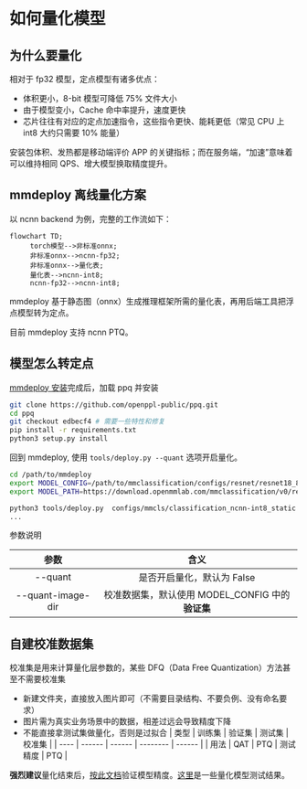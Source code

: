 # 如何量化模型

## 为什么要量化

相对于 fp32 模型，定点模型有诸多优点：

- 体积更小，8-bit 模型可降低 75% 文件大小
- 由于模型变小，Cache 命中率提升，速度更快
- 芯片往往有对应的定点加速指令，这些指令更快、能耗更低（常见 CPU 上 int8 大约只需要 10% 能量）

安装包体积、发热都是移动端评价 APP 的关键指标；而在服务端，“加速”意味着可以维持相同 QPS、增大模型换取精度提升。

## mmdeploy 离线量化方案

以 ncnn backend 为例，完整的工作流如下：

```{mermaid}
flowchart TD;
     torch模型-->非标准onnx;
     非标准onnx-->ncnn-fp32;
     非标准onnx-->量化表;
     量化表-->ncnn-int8;
     ncnn-fp32-->ncnn-int8;
```

mmdeploy 基于静态图（onnx）生成推理框架所需的量化表，再用后端工具把浮点模型转为定点。

目前 mmdeploy 支持 ncnn PTQ。

## 模型怎么转定点

[mmdeploy 安装](../01-how-to-build/build_from_source.md)完成后，加载 ppq 并安装

```bash
git clone https://github.com/openppl-public/ppq.git
cd ppq
git checkout edbecf4 # 需要一些特性和修复
pip install -r requirements.txt
python3 setup.py install
```

回到 mmdeploy, 使用 `tools/deploy.py --quant` 选项开启量化。

```bash
cd /path/to/mmdeploy
export MODEL_CONFIG=/path/to/mmclassification/configs/resnet/resnet18_8xb16_cifar10.py
export MODEL_PATH=https://download.openmmlab.com/mmclassification/v0/resnet/resnet18_b16x8_cifar10_20210528-bd6371c8.pth

python3 tools/deploy.py  configs/mmcls/classification_ncnn-int8_static.py  ${MODEL_CONFIG}  ${MODEL_PATH}   /path/to/self-test.png   --work-dir work_dir --device cpu --quant --quant-image-dir /path/to/images
...
```

参数说明

|       参数        |                       含义                       |
| :---------------: | :----------------------------------------------: |
|      --quant      |            是否开启量化，默认为 False            |
| --quant-image-dir | 校准数据集，默认使用 MODEL_CONFIG 中的**验证集** |

## 自建校准数据集

校准集是用来计算量化层参数的，某些 DFQ（Data Free Quantization）方法甚至不需要校准集

- 新建文件夹，直接放入图片即可（不需要目录结构、不要负例、没有命名要求）
- 图片需为真实业务场景中的数据，相差过远会导致精度下降
- 不能直接拿测试集做量化，否则是过拟合
  | 类型 | 训练集 | 验证集 | 测试集   | 校准集 |
  | ---- | ------ | ------ | -------- | ------ |
  | 用法 | QAT    | PTQ    | 测试精度 | PTQ    |

**强烈建议**量化结束后，[按此文档](./profile_model.md)验证模型精度。[这里](../03-benchmark/quantization.md)是一些量化模型测试结果。

